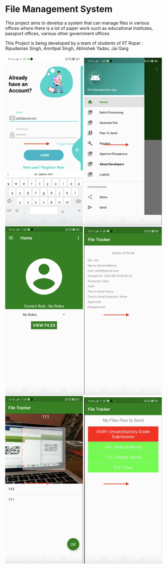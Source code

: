 # File Management System

This project aims to develop a system that can manage files in various offices where there is a lot of paper work such as educational institutes, passport offices, various other government offices


This Project is being developed by a team of students of IIT Ropar : 
Ripudaman Singh,
Amritpal Singh,
Abhishek Yadav,
Jai Garg


<img src="images/Screen Shot 2020-10-22 at 9.54.07 PM.png" width="250">  <img src="images/Screen Shot 2020-10-22 at 9.51.48 PM.png" width="250"> 
<img src="images/Screen Shot 2020-10-22 at 9.51.43 PM.png" width="250">
<img src="images/Screen Shot 2020-10-22 at 9.52.23 PM.png" width="250">  <img src="images/Screen Shot 2020-10-22 at 9.53.35 PM.png" width="250"> 
<img src="images/Screen Shot 2020-10-22 at 9.53.54 PM.png" width="250"> 


